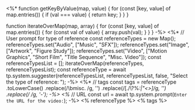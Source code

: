 <%*
  function getKeyByValue(map, value) {
    for (const [key, value] of map.entries()) {
      if (val === value) {
        return key;
      }
    }
  }

  function iterateOverMap(map, array) {
    for (const [key, value] of map.entries()) {
      for (const val of value) {
        array.push(val);
      }
    }
  }
-%>
<%*
// User prompt for type of reference
const referenceTypes = new Map();
referenceTypes.set("Audio", ["Music", "SFX"]);
referenceTypes.set("Image", ["Artwork", "Figure Study"]);
referenceTypes.set("Video", ["Motion Graphics", "Short Film", "Title Sequence", "Misc. Video"]);
const referenceTypesList = [];
iterateOverMap(referenceTypes, referenceTypesList);
const referenceType = await tp.system.suggester(referenceTypesList, referenceTypesList,
  false, "Select the type of reference: ");
-%>
<%*
// tags
const tags = referenceType
  .toLowerCase()
  .replace(/\bmisc\. /g, '')
  .replace(/[./\\?%*:|"<>]/g, '')
  .replace(/ /g, '-');
-%>
<%*
// URL
const url = await tp.system.prompt(`Enter the URL for the video:`);
-%>
<% referenceType %>
<% tags %>